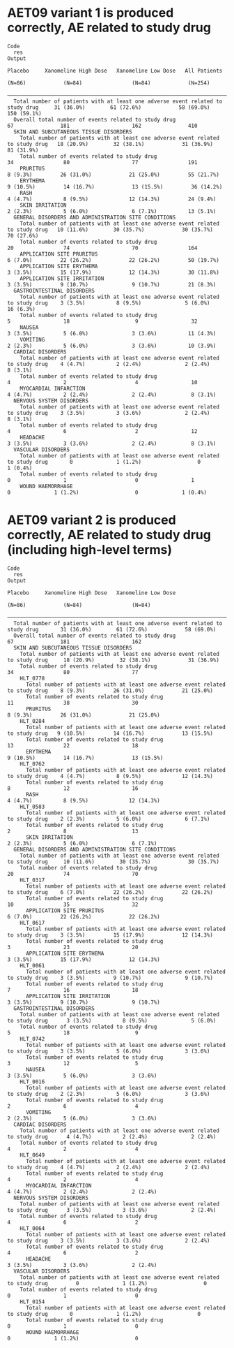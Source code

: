 # AET09 variant 1 is produced correctly, AE related to study drug

    Code
      res
    Output
                                                                                          Placebo     Xanomeline High Dose   Xanomeline Low Dose   All Patients
                                                                                           (N=86)            (N=84)                (N=84)            (N=254)   
      —————————————————————————————————————————————————————————————————————————————————————————————————————————————————————————————————————————————————————————
      Total number of patients with at least one adverse event related to study drug     31 (36.0%)        61 (72.6%)            58 (69.0%)        150 (59.1%) 
      Overall total number of events related to study drug                                   67               181                    162               410     
      SKIN AND SUBCUTANEOUS TISSUE DISORDERS                                                                                                                   
        Total number of patients with at least one adverse event related to study drug   18 (20.9%)        32 (38.1%)            31 (36.9%)         81 (31.9%) 
        Total number of events related to study drug                                         34                80                    77                191     
        PRURITUS                                                                          8 (9.3%)         26 (31.0%)            21 (25.0%)         55 (21.7%) 
        ERYTHEMA                                                                         9 (10.5%)         14 (16.7%)            13 (15.5%)         36 (14.2%) 
        RASH                                                                              4 (4.7%)          8 (9.5%)             12 (14.3%)         24 (9.4%)  
        SKIN IRRITATION                                                                   2 (2.3%)          5 (6.0%)              6 (7.1%)          13 (5.1%)  
      GENERAL DISORDERS AND ADMINISTRATION SITE CONDITIONS                                                                                                     
        Total number of patients with at least one adverse event related to study drug   10 (11.6%)        30 (35.7%)            30 (35.7%)         70 (27.6%) 
        Total number of events related to study drug                                         20                74                    70                164     
        APPLICATION SITE PRURITUS                                                         6 (7.0%)         22 (26.2%)            22 (26.2%)         50 (19.7%) 
        APPLICATION SITE ERYTHEMA                                                         3 (3.5%)         15 (17.9%)            12 (14.3%)         30 (11.8%) 
        APPLICATION SITE IRRITATION                                                       3 (3.5%)         9 (10.7%)              9 (10.7%)         21 (8.3%)  
      GASTROINTESTINAL DISORDERS                                                                                                                               
        Total number of patients with at least one adverse event related to study drug    3 (3.5%)          8 (9.5%)              5 (6.0%)          16 (6.3%)  
        Total number of events related to study drug                                         5                 18                     9                 32     
        NAUSEA                                                                            3 (3.5%)          5 (6.0%)              3 (3.6%)          11 (4.3%)  
        VOMITING                                                                          2 (2.3%)          5 (6.0%)              3 (3.6%)          10 (3.9%)  
      CARDIAC DISORDERS                                                                                                                                        
        Total number of patients with at least one adverse event related to study drug    4 (4.7%)          2 (2.4%)              2 (2.4%)           8 (3.1%)  
        Total number of events related to study drug                                         4                 2                      4                 10     
        MYOCARDIAL INFARCTION                                                             4 (4.7%)          2 (2.4%)              2 (2.4%)           8 (3.1%)  
      NERVOUS SYSTEM DISORDERS                                                                                                                                 
        Total number of patients with at least one adverse event related to study drug    3 (3.5%)          3 (3.6%)              2 (2.4%)           8 (3.1%)  
        Total number of events related to study drug                                         4                 6                      2                 12     
        HEADACHE                                                                          3 (3.5%)          3 (3.6%)              2 (2.4%)           8 (3.1%)  
      VASCULAR DISORDERS                                                                                                                                       
        Total number of patients with at least one adverse event related to study drug       0              1 (1.2%)                  0              1 (0.4%)  
        Total number of events related to study drug                                         0                 1                      0                 1      
        WOUND HAEMORRHAGE                                                                    0              1 (1.2%)                  0              1 (0.4%)  

# AET09 variant 2 is produced correctly, AE related to study drug (including high-level terms)

    Code
      res
    Output
                                                                                            Placebo     Xanomeline High Dose   Xanomeline Low Dose
                                                                                             (N=86)            (N=84)                (N=84)       
      ————————————————————————————————————————————————————————————————————————————————————————————————————————————————————————————————————————————
      Total number of patients with at least one adverse event related to study drug       31 (36.0%)        61 (72.6%)            58 (69.0%)     
      Overall total number of events related to study drug                                     67               181                    162        
      SKIN AND SUBCUTANEOUS TISSUE DISORDERS                                                                                                      
        Total number of patients with at least one adverse event related to study drug     18 (20.9%)        32 (38.1%)            31 (36.9%)     
        Total number of events related to study drug                                           34                80                    77         
        HLT_0778                                                                                                                                  
          Total number of patients with at least one adverse event related to study drug    8 (9.3%)         26 (31.0%)            21 (25.0%)     
          Total number of events related to study drug                                         11                38                    30         
          PRURITUS                                                                          8 (9.3%)         26 (31.0%)            21 (25.0%)     
        HLT_0284                                                                                                                                  
          Total number of patients with at least one adverse event related to study drug   9 (10.5%)         14 (16.7%)            13 (15.5%)     
          Total number of events related to study drug                                         13                22                    18         
          ERYTHEMA                                                                         9 (10.5%)         14 (16.7%)            13 (15.5%)     
        HLT_0762                                                                                                                                  
          Total number of patients with at least one adverse event related to study drug    4 (4.7%)          8 (9.5%)             12 (14.3%)     
          Total number of events related to study drug                                         8                 12                    16         
          RASH                                                                              4 (4.7%)          8 (9.5%)             12 (14.3%)     
        HLT_0583                                                                                                                                  
          Total number of patients with at least one adverse event related to study drug    2 (2.3%)          5 (6.0%)              6 (7.1%)      
          Total number of events related to study drug                                         2                 8                     13         
          SKIN IRRITATION                                                                   2 (2.3%)          5 (6.0%)              6 (7.1%)      
      GENERAL DISORDERS AND ADMINISTRATION SITE CONDITIONS                                                                                        
        Total number of patients with at least one adverse event related to study drug     10 (11.6%)        30 (35.7%)            30 (35.7%)     
        Total number of events related to study drug                                           20                74                    70         
        HLT_0317                                                                                                                                  
          Total number of patients with at least one adverse event related to study drug    6 (7.0%)         22 (26.2%)            22 (26.2%)     
          Total number of events related to study drug                                         10                35                    32         
          APPLICATION SITE PRURITUS                                                         6 (7.0%)         22 (26.2%)            22 (26.2%)     
        HLT_0617                                                                                                                                  
          Total number of patients with at least one adverse event related to study drug    3 (3.5%)         15 (17.9%)            12 (14.3%)     
          Total number of events related to study drug                                         3                 23                    20         
          APPLICATION SITE ERYTHEMA                                                         3 (3.5%)         15 (17.9%)            12 (14.3%)     
        HLT_0061                                                                                                                                  
          Total number of patients with at least one adverse event related to study drug    3 (3.5%)         9 (10.7%)              9 (10.7%)     
          Total number of events related to study drug                                         7                 16                    18         
          APPLICATION SITE IRRITATION                                                       3 (3.5%)         9 (10.7%)              9 (10.7%)     
      GASTROINTESTINAL DISORDERS                                                                                                                  
        Total number of patients with at least one adverse event related to study drug      3 (3.5%)          8 (9.5%)              5 (6.0%)      
        Total number of events related to study drug                                           5                 18                     9         
        HLT_0742                                                                                                                                  
          Total number of patients with at least one adverse event related to study drug    3 (3.5%)          5 (6.0%)              3 (3.6%)      
          Total number of events related to study drug                                         3                 12                     5         
          NAUSEA                                                                            3 (3.5%)          5 (6.0%)              3 (3.6%)      
        HLT_0016                                                                                                                                  
          Total number of patients with at least one adverse event related to study drug    2 (2.3%)          5 (6.0%)              3 (3.6%)      
          Total number of events related to study drug                                         2                 6                      4         
          VOMITING                                                                          2 (2.3%)          5 (6.0%)              3 (3.6%)      
      CARDIAC DISORDERS                                                                                                                           
        Total number of patients with at least one adverse event related to study drug      4 (4.7%)          2 (2.4%)              2 (2.4%)      
        Total number of events related to study drug                                           4                 2                      4         
        HLT_0649                                                                                                                                  
          Total number of patients with at least one adverse event related to study drug    4 (4.7%)          2 (2.4%)              2 (2.4%)      
          Total number of events related to study drug                                         4                 2                      4         
          MYOCARDIAL INFARCTION                                                             4 (4.7%)          2 (2.4%)              2 (2.4%)      
      NERVOUS SYSTEM DISORDERS                                                                                                                    
        Total number of patients with at least one adverse event related to study drug      3 (3.5%)          3 (3.6%)              2 (2.4%)      
        Total number of events related to study drug                                           4                 6                      2         
        HLT_0064                                                                                                                                  
          Total number of patients with at least one adverse event related to study drug    3 (3.5%)          3 (3.6%)              2 (2.4%)      
          Total number of events related to study drug                                         4                 6                      2         
          HEADACHE                                                                          3 (3.5%)          3 (3.6%)              2 (2.4%)      
      VASCULAR DISORDERS                                                                                                                          
        Total number of patients with at least one adverse event related to study drug         0              1 (1.2%)                  0         
        Total number of events related to study drug                                           0                 1                      0         
        HLT_0154                                                                                                                                  
          Total number of patients with at least one adverse event related to study drug       0              1 (1.2%)                  0         
          Total number of events related to study drug                                         0                 1                      0         
          WOUND HAEMORRHAGE                                                                    0              1 (1.2%)                  0         

